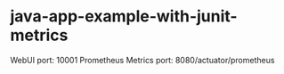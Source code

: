 # java-app-example-with-junit-metrics
WebUI port: 10001
Prometheus Metrics port: 8080/actuator/prometheus
